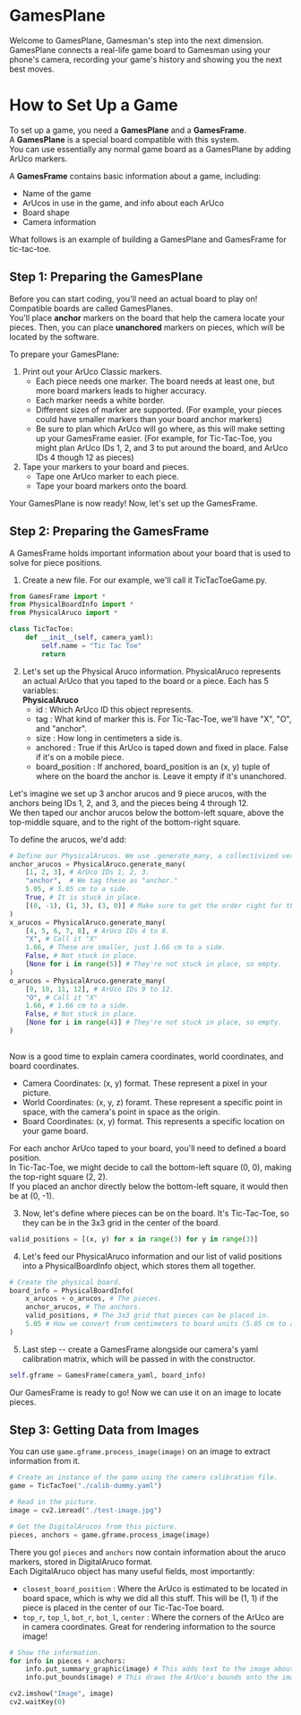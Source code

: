 # GamesPlane
Welcome to GamesPlane, Gamesman's step into the next dimension.  
GamesPlane connects a real-life game board to Gamesman using your phone's camera, recording your game's history and showing you the next best moves.

# How to Set Up a Game
To set up a game, you need a **GamesPlane** and a **GamesFrame**.  
A **GamesPlane** is a special board compatible with this system.  
You can use essentially any normal game board as a GamesPlane by adding ArUco markers.

A **GamesFrame** contains basic information about a game, including:
- Name of the game
- ArUcos in use in the game, and info about each ArUco
- Board shape
- Camera information

What follows is an example of building a GamesPlane and GamesFrame for  tic-tac-toe.

## Step 1: Preparing the GamesPlane
Before you can start coding, you'll need an actual board to play on! Compatible boards are called GamesPlanes.  
You'll place **anchor** markers on the board that help the camera locate your pieces. Then, you can place **unanchored** markers on pieces, which will be located by the software.  

To prepare your GamesPlane:
1. Print out your ArUco Classic markers.
    - Each piece needs one marker. The board needs at least one, but more board markers leads to higher accuracy.
    - Each marker needs a white border.
    - Different sizes of marker are supported. (For example, your pieces could have smaller markers than your board anchor markers)
    - Be sure to plan which ArUco will go where, as this will make setting up your GamesFrame easier. (For example, for Tic-Tac-Toe, you might plan ArUco IDs 1, 2, and 3 to put around the board, and ArUco IDs 4 though 12 as pieces)
2. Tape your markers to your board and pieces.
    - Tape one ArUco marker to each piece.
    - Tape your board markers onto the board.


Your GamesPlane is now ready! Now, let's set up the GamesFrame.

## Step 2: Preparing the GamesFrame
A GamesFrame holds important information about your board that is used to solve for piece positions.

1. Create a new file. For our example, we'll call it TicTacToeGame.py.
```python
from GamesFrame import *
from PhysicalBoardInfo import *
from PhysicalAruco import *

class TicTacToe:
    def __init__(self, camera_yaml):
        self.name = "Tic Tac Toe"
        return
```
2. Let's set up the Physical Aruco information. PhysicalAruco represents an actual ArUco that you taped to the board or a piece. Each has 5 variables:  
**PhysicalAruco**
    - id : Which ArUco ID this object represents.
    - tag : What kind of marker this is. For Tic-Tac-Toe, we'll have "X", "O", and "anchor".
    - size : How long in centimeters a side is.
    - anchored : True if this ArUco is taped down and fixed in place. False if it's on a mobile piece.
    - board_position : If anchored, board_position is an (x, y) tuple of where on the board the anchor is. Leave it empty if it's unanchored.  

Let's imagine we set up 3 anchor arucos and 9 piece arucos, with the anchors being IDs 1, 2, and 3, and the pieces being 4 through 12.   
We then taped our anchor arucos below the bottom-left square, above the top-middle square, and to the right of the bottom-right square. 
<!-- TODO: Add pictures to better explain the above. --> 
To define the arucos, we'd add:
```py 
# Define our PhysicalArucos. We use .generate_many, a collectivized version of the constructor, to repeat less.
anchor_arucos = PhysicalAruco.generate_many(
    [1, 2, 3], # ArUco IDs 1, 2, 3.
    "anchor",  # We tag these as "anchor."
    5.05, # 5.05 cm to a side.
    True, # It is stuck in place.
    [(0, -1), (1, 3), (3, 0)] # Make sure to get the order right for these positions! They map onto the above ID list, i.e. ID 1 is position 
)
x_arucos = PhysicalAruco.generate_many(
    [4, 5, 6, 7, 8], # ArUco IDs 4 to 8.
    "X", # Call it "X" 
    1.66, # These are smaller, just 1.66 cm to a side.
    False, # Not stuck in place.
    [None for i in range(5)] # They're not stuck in place, so empty.
)
o_arucos = PhysicalAruco.generate_many(
    [9, 10, 11, 12], # ArUco IDs 9 to 12.
    "O", # Call it "X" 
    1.66, # 1.66 cm to a side.
    False, # Not stuck in place.
    [None for i in range(4)] # They're not stuck in place, so empty.
)
        
```


Now is a good time to explain camera coordinates, world coordinates, and board coordinates.
- Camera Coordinates: (x, y) format. These represent a pixel in your picture.
- World Coordinates: (x, y, z) foramt. These represent a specific point in space, with the camera's point in space as the origin.
- Board Coordinates: (x, y) format. This represents a specific location on your game board.  

For each anchor ArUco taped to your board, you'll need to defined a board position.  
In Tic-Tac-Toe, we might decide to call the bottom-left square (0, 0), making the top-right square (2, 2).  
If you placed an anchor directly below the bottom-left square, it would then be at (0, -1).

<!-- TODO: Add pictures to better explain the above. -->

3. Now, let's define where pieces can be on the board. It's Tic-Tac-Toe, so they can be in the 3x3 grid in the center of the board.
```py
valid_positions = [(x, y) for x in range(3) for y in range(3)]
```

4. Let's feed our PhysicalAruco information and our list of valid positions into a PhysicalBoardInfo object, which stores them all together.  
```py
# Create the physical board.
board_info = PhysicalBoardInfo(
    x_arucos + o_arucos, # The pieces.
    anchor_arucos, # The anchors.
    valid_positions, # The 3x3 grid that pieces can be placed in.
    5.05 # How we convert from centimeters to board units (5.05 cm to a space)
)
```

5. Last step -- create a GamesFrame alongside our camera's yaml calibration matrix, which will be passed in with the constructor.
```py
self.gframe = GamesFrame(camera_yaml, board_info)
```

Our GamesFrame is ready to go! Now we can use it on an image to locate pieces.

## Step 3: Getting Data from Images
You can use `game.gframe.process_image(image)` on an image to extract information from it.
```py
# Create an instance of the game using the camera calibration file.
game = TicTacToe("./calib-dummy.yaml")

# Read in the picture.
image = cv2.imread("./test-image.jpg")

# Get the DigitalArucos from this picture.
pieces, anchors = game.gframe.process_image(image)
```

There you go! `pieces` and `anchors` now contain information about the aruco markers, stored in DigitalAruco format.  
Each DigitalAruco object has many useful fields, most importantly:
- `closest_board_position` : Where the ArUco is estimated to be located in board space, which is why we did all this stuff. This will be (1, 1) if the piece is placed in the center of our Tic-Tac-Toe board.
- `top_r`, `top_l`, `bot_r`, `bot_l`, `center` : Where the corners of the ArUco are in camera coordinates. Great for rendering information to the source image!


```py
# Show the information.
for info in pieces + anchors:
    info.put_summary_graphic(image) # This adds text to the image about the ArUco.
    info.put_bounds(image) # This draws the ArUco's bounds onto the image.

cv2.imshow("Image", image)
cv2.waitKey(0)
```

